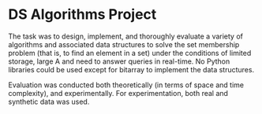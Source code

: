 # DS Algorithms Project

The task was to design, implement, and thoroughly evaluate a variety of algorithms and
associated data structures to solve the set membership problem (that is, to find an
element in a set) under the conditions of limited storage, large A and need to
answer queries in real-time. No Python libraries could be used except for bitarray to implement 
the data structures. 

Evaluation was conducted both theoretically (in terms of space and time
complexity), and experimentally. For experimentation, both real and synthetic
data was used. 
